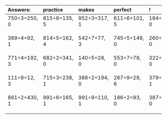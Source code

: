 | Answers: | practice | makes | perfect | ! |
| :--- | :--- | :--- | :--- | :--- |
| 750÷3=250, 0 | 815÷6=135, 5 | 952÷3=317, 1 | 611÷6=101, 5 | 184÷2=92, 0 | 
|   |   |   |   |   | 
|   |   |   |   |   | 
|   |   |   |   |   | 
| 369÷4=92, 1 | 814÷5=162, 4 | 542÷7=77, 3 | 745÷5=149, 0 | 260÷4=65, 0 | 
|   |   |   |   |   | 
|   |   |   |   |   | 
|   |   |   |   |   | 
| 771÷4=192, 3 | 682÷2=341, 0 | 140÷5=28, 0 | 553÷7=79, 0 | 322÷7=46, 0 | 
|   |   |   |   |   | 
|   |   |   |   |   | 
|   |   |   |   |   | 
| 111÷9=12, 3 | 715÷3=238, 1 | 388÷2=194, 0 | 267÷9=29, 6 | 379÷6=63, 1 | 
|   |   |   |   |   | 
|   |   |   |   |   | 
|   |   |   |   |   | 
| 861÷2=430, 1 | 991÷6=165, 1 | 991÷9=110, 1 | 186÷2=93, 0 | 387÷3=129, 0 | 
|   |   |   |   |   | 
|   |   |   |   |   | 
|   |   |   |   |   | 
